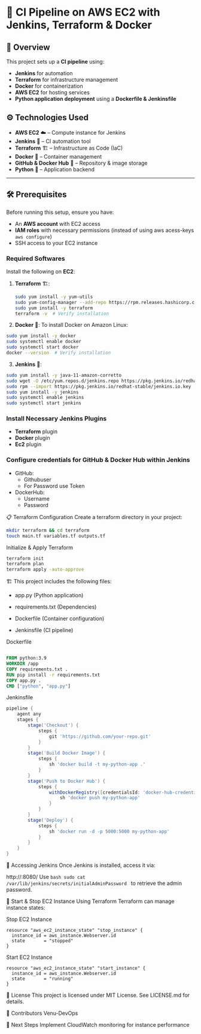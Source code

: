 
# 🚀 CI Pipeline on AWS EC2 with Jenkins, Terraform & Docker

## 📌 Overview
This project sets up a **CI pipeline** using:
- **Jenkins** for automation
- **Terraform** for infrastructure management
- **Docker** for containerization
- **AWS EC2** for hosting services
- **Python application deployment** using a **Dockerfile & Jenkinsfile**

## ⚙️ Technologies Used
- **AWS EC2** ☁️ – Compute instance for Jenkins
- **Jenkins** 🔧 – CI automation tool
- **Terraform** 🏗️ – Infrastructure as Code (IaC)
- **Docker** 🐳 – Container management
- **GitHub & Docker Hub** 🔑 – Repository & image storage
- **Python** 🐍 – Application backend

---

## 🛠️ Prerequisites

Before running this setup, ensure you have:
- An **AWS account** with EC2 access
- **IAM roles** with necessary permissions (instead of using aws acess-keys `aws configure`)
- SSH access to your EC2 instance

### **Required Softwares**
Install the following on **EC2**:

1. **Terraform** 🏗️:
   ```bash
   sudo yum install -y yum-utils
   sudo yum-config-manager --add-repo https://rpm.releases.hashicorp.com/AmazonLinux/hashicorp.repo
   sudo yum install -y terraform
   terraform -v  # Verify installation
   ```
2. **Docker** 🐳:
To install Docker on Amazon Linux:

```bash
sudo yum install -y docker
sudo systemctl enable docker
sudo systemctl start docker
docker --version  # Verify installation
```

3. **Jenkins** 🔧:
   
```bash
sudo yum install -y java-11-amazon-corretto
sudo wget -O /etc/yum.repos.d/jenkins.repo https://pkg.jenkins.io/redhat-stable/jenkins.repo
sudo rpm --import https://pkg.jenkins.io/redhat-stable/jenkins.io.key
sudo yum install -y jenkins
sudo systemctl enable jenkins
sudo systemctl start jenkins
```
### Install Necessary Jenkins Plugins

- **Terraform** plugin
- **Docker** plugin
- **Ec2** plugin

### Configure credentials for GitHub & Docker Hub within Jenkins
- GitHub:
     - Githubuser
     - For Password use Token
- DockerHub:
     - Username
     - Password

📋 Terraform Configuration
Create a terraform directory in your project:

```bash
mkdir terraform && cd terraform
touch main.tf variables.tf outputs.tf
```

Initialize & Apply Terraform
```bash
terraform init
terraform plan
terraform apply -auto-approve
```

🏗️ This project includes the following files:

- app.py (Python application)

- requirements.txt (Dependencies)

- Dockerfile (Container configuration)

- Jenkinsfile (CI pipeline)

Dockerfile
```dockerfile

FROM python:3.9
WORKDIR /app
COPY requirements.txt .
RUN pip install -r requirements.txt
COPY app.py .
CMD ["python", "app.py"]
```
Jenkinsfile
```groovy
pipeline {
    agent any
    stages {
        stage('Checkout') {
            steps {
                git 'https://github.com/your-repo.git'
            }
        }
        stage('Build Docker Image') {
            steps {
                sh 'docker build -t my-python-app .'
            }
        }
        stage('Push to Docker Hub') {
            steps {
                withDockerRegistry([credentialsId: 'docker-hub-credentials', url: '']) {
                    sh 'docker push my-python-app'
                }
            }
        }
        stage('Deploy') {
            steps {
                sh 'docker run -d -p 5000:5000 my-python-app'
            }
        }
    }
}
```

🔗 Accessing Jenkins
Once Jenkins is installed, access it via:

http://<elastic-ip>:8080/
Use ```bash sudo cat /var/lib/jenkins/secrets/initialAdminPassword ``` to retrieve the admin password.

🚀 Start & Stop EC2 Instance Using Terraform
Terraform can manage instance states:

Stop EC2 Instance
```hcl
resource "aws_ec2_instance_state" "stop_instance" {
  instance_id = aws_instance.Webserver.id
  state       = "stopped"
}
```
Start EC2 Instance
```hcl
resource "aws_ec2_instance_state" "start_instance" {
  instance_id = aws_instance.Webserver.id
  state       = "running"
}
```
📄 License
This project is licensed under MIT License. See LICENSE.md for details.

📝 Contributors
Venu-DevOps


🎯 Next Steps
Implement CloudWatch monitoring for instance performance
